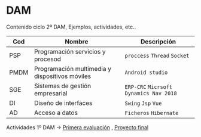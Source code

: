 # DAM
Contenido ciclo 2º DAM, Ejemplos, actividades, etc..

| Cod  | Nombre | Descripción |
| ------------- | ------------- | ------------- |
| PSP  | Programación servicios y procesod  | `proccess` `Thread`  `Socket ` |
| PMDM | Programación multimedia y dispositivos móviles | `Android studio` |
| SGE | Sistemas de gestión empresarial | `ERP-CRC` `Micrsoft Dynamics Nav 2018` |
| DI | Diseño de interfaces | `Swing` `Jsp` `Vue` |
| AD | Acceso a datos | `Ficheros` `Hibernate` |

Actividades 1º DAM -> [Primera evaluación](https://github.com/addUsername/filesPlay) , [Proyecto final](https://github.com/addUsername/Server-client)
